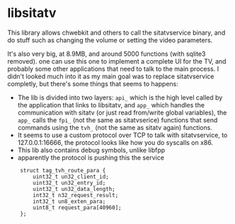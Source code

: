 # libsitatv

This library allows chwebkit and others to call the sitatvservice binary, and do stuff such as changing the volume or setting the video parameters.

It's also very big, at 8.9MB, and around 5000 functions (with sqlite3 removed). one can use this one to implement a complete UI for the TV, and probably some other applications that need to talk to the main process. I didn't looked much into it as my main goal was to replace sitatvservice completly, but there's some things that seems to happens:

* The lib is divided into two layers: `api_` which is the high level called by the application that links to libsitatv, and `app_` which handles the communication with sitatv (or just read from/write global variables), the `app_` calls the `fpi_` (not the same as sitatvserice) functions that send commands using the `tvh_` (not the same as sitatv again) functions.
* It seems to use a custom protocol over TCP to talk with sitatvservice, to 127.0.0.1:16666, the protocol looks like how you do syscalls on x86.
* This lib also contains debug symbols, unlike libfpp
* apparently the protocol is pushing this the service
```
    struct tag_tvh_route_para {
        uint32_t un32_client_id;
        uint32_t un32_entry_id;
        uint32_t un32_data_length;
        int32_t n32_request_result;
        int32_t un8_exten_para;
        uint8_t request_para[40960];
    }; 
```
